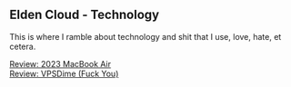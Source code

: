 ## Elden Cloud - Technology
This is where I ramble about technology and shit that I use, love, hate, et
cetera.

[Review: 2023 MacBook Air](/tech/mba2023.html)</br>
[Review: VPSDime (Fuck You)](/tech/vpsdime.html)</br>
